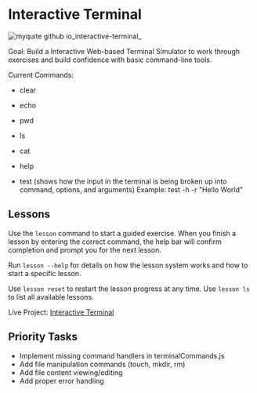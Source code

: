 # Interactive Terminal

![myquite github io_interactive-terminal_](https://user-images.githubusercontent.com/997046/131572741-44267951-d5a4-4e7e-987d-865bb9cc0004.png)

Goal: Build a Interactive Web-based Terminal Simulator to work through exercises and build confidence with basic command-line tools.

Current Commands:

- clear
- echo
- pwd
- ls
- cat
- help

- test (shows how the input in the terminal is being broken up into command, options, and arguments)
  Example: test -h -r "Hello World"

## Lessons

Use the `lesson` command to start a guided exercise. When you finish a lesson by entering the correct command, the help bar will confirm completion and prompt you for the next lesson.

Run `lesson --help` for details on how the lesson system works and how to start a specific lesson.

Use `lesson reset` to restart the lesson progress at any time.
Use `lesson ls` to list all available lessons.

Live Project: [Interactive Terminal](https://myquite.github.io/interactive-terminal/)

## Priority Tasks

- Implement missing command handlers in terminalCommands.js
- Add file manipulation commands (touch, mkdir, rm)
- Add file content viewing/editing
- Add proper error handling
